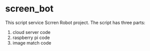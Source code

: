 # screen_bot
This script service Scrren Robot project.
The script has three parts:
  1. cloud server code
  2. raspberry pi code
  3. image match code
